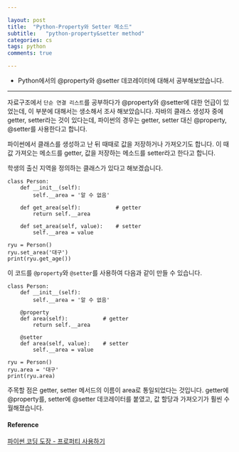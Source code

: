 ```yaml
---  

layout: post
title:  "Python-Property와 Setter 메소드"
subtitle:   "python-property&setter method"
categories: cs
tags: python
comments: true

---
```


- Python에서의 @property와 @setter 데코레이터에 대해서 공부해보았습니다.  

---  

자료구조에서 `단순 연결 리스트`를 공부하다가 @property와 @setter에 대한 언급이 있었는데, 이 부분에 대해서는 생소해서 조사 해보았습니다. 
자바의 클래스 생성자 중에 getter, setter라는 것이 있다는데, 파이썬의 경우는 getter, setter 대신 @property, @setter를 사용한다고 합니다.  

파이썬에서 클래스를 생성하고 난 뒤 때때로 값을 저장하거나 가져오기도 합니다. 이 때 값 가져오는 메소드를 getter, 값을 저장하는 메소드를 
setter라고 한다고 합니다. 

학생의 출신 지역을 정의하는 클래스가 있다고 해보겠습니다.  
```
class Person:  
    def __init__(self):  
        self.__area = '알 수 없음'  
 
    def get_area(self):           # getter  
        return self.__area  
    
    def set_area(self, value):    # setter  
        self.__area = value  
 
ryu = Person()  
ryu.set_area('대구')  
print(ryu.get_age())  

```  

이 코드를 `@property`와 `@setter`를 사용하여 다음과 같이 만들 수 있습니다.  

```
class Person:  
    def __init__(self):  
        self.__area = '알 수 없음'  
 
    @property
    def area(self):           # getter  
        return self.__area  
        
    @setter
    def area(self, value):    # setter  
        self.__area = value  
 
ryu = Person()  
ryu.area = '대구'  
print(ryu.area)  

```  

주목할 점은 getter, setter 메서드의 이름이 area로 통일되었다는 것입니다. getter에 @property를, setter에 @setter 데코레이터를 붙였고, 
값 할당과 가져오기가 훨씬 수월해졌습니다.  

#### Reference  
[파이썬 코딩 도장 - 프로퍼티 사용하기](https://dojang.io/mod/page/view.php?id=2476)
